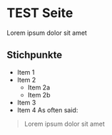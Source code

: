 # TEST Seite
Lorem ipsum dolor sit amet
## Stichpunkte
* Item 1
* Item 2
	* Item 2a
	* Item 2b
* Item 3
* Item 4
As often said:
>Lorem ipsum dolor sit amet